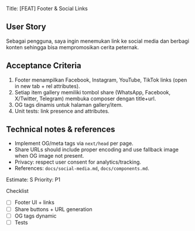 <!-- Copied/adapted: Footer & Social Links story for analyst -->
Title: [FEAT] Footer & Social Links

User Story
----------
Sebagai pengguna, saya ingin menemukan link ke social media dan berbagi konten sehingga bisa mempromosikan cerita peternak.

Acceptance Criteria
-------------------
1. Footer menampilkan Facebook, Instagram, YouTube, TikTok links (open in new tab + rel attributes).
2. Setiap item gallery memiliki tombol share (WhatsApp, Facebook, X/Twitter, Telegram) membuka composer dengan title+url.
3. OG tags dinamis untuk halaman gallery/item.
4. Unit tests: link presence and attributes.

Technical notes & references
---------------------------
- Implement OG/meta tags via `next/head` per page.
- Share URLs should include proper encoding and use fallback image when OG image not present.
- Privacy: respect user consent for analytics/tracking.
- References: `docs/social-media.md`, `docs/components.md`.

Estimate: S
Priority: P1

Checklist
- [ ] Footer UI + links
- [ ] Share buttons + URL generation
- [ ] OG tags dynamic
- [ ] Tests
